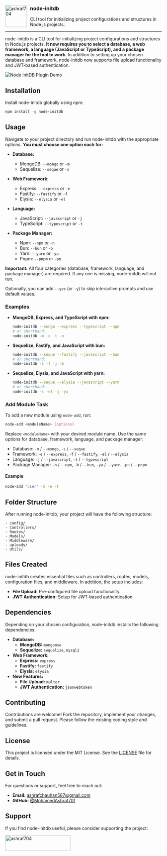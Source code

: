 
<div align="left">
  <img src="https://github.com/user-attachments/assets/fb911b79-9749-4edb-8aea-594262ef4365" height="70" width="70" alt="ashraf704" align="left" style="vertical-align: middle; margin-right: 10px;" />
  <h3>node-initdb</h3>
  <p>CLI tool for initializing project configurations and structures in Node.js projects.</p>
</div>

---

node-initdb is a CLI tool for initializing project configurations and structures in Node.js projects. **It now requires you to select a database, a web framework, a language (JavaScript or TypeScript), and a package manager for the tool to work.** In addition to setting up your chosen database and framework, node-initdb now supports file upload functionality and JWT-based authentication.

![Node InitDB Plugin Demo](https://github.com/user-attachments/assets/997d5cfc-5187-49e9-8c5b-713d5ea9d9cb)

## Installation

Install node-initdb globally using npm:

```bash
npm install -g node-initdb
```

## Usage

Navigate to your project directory and run node-initdb with the appropriate options. **You must choose one option each for:**

- **Database:**
  - MongoDB: `--mongo` or `-m`
  - Sequelize: `--seque` or `-s`

- **Web Framework:**
  - Express: `--express` or `-e`
  - Fastify: `--fastify` or `-f`
  - Elysia: `--elysia` or `-el`

- **Language:**
  - JavaScript: `--javascript` or `-j`
  - TypeScript: `--typescript` or `-t`

- **Package Manager:**
  - Npm: `--npm` or `-n`
  - Bun: `--bun` or `-b`
  - Yarn: `--yarn` or `-ya`
  - Pnpm: `--pnpm` or `-pn`

**Important:** All four categories (database, framework, language, and package manager) are required. If any one is missing, node-initdb will not run.

Optionally, you can add `--yes` (or `-y`) to skip interactive prompts and use default values.

### Examples

- **MongoDB, Express, and TypeScript with npm:**

  ```bash
  node-initdb --mongo --express --typescript --npm
  # or shorthand:
  node-initdb -m -e -t -n
  ```

- **Sequelize, Fastify, and JavaScript with bun:**

  ```bash
  node-initdb --seque --fastify --javascript --bun
  # or shorthand:
  node-initdb -s -f -j -b
  ```

- **Sequelize, Elysia, and JavaScript with yarn:**

  ```bash
  node-initdb --seque --elysia --javascript --yarn
  # or shorthand:
  node-initdb -s -el -j -ya
  ```

### Add Module Task

To add a new module using `node-add`, run:

```bash
node-add <moduleName> [options]
```

Replace `<moduleName>` with your desired module name. Use the same options for database, framework, language, and package manager:

- Database: `-m` / `--mongo`, `-s` / `--seque`
- Framework: `-e` / `--express`, `-f` / `--fastify`, `-el` / `--elysia`
- Language: `-j` / `--javascript`, `-t` / `--typescript`
- Package Manager: `-n` / `--npm`, `-b` / `--bun`, `-ya` / `--yarn`, `-pn` / `--pnpm`

#### Example

```bash
node-add "user" -m -e -t
```

## Folder Structure

After running node-initdb, your project will have the following structure:

```
- config/
- Controllers/
- Routes/
- Models/
- Middleware/
- uploads/
- Utils/
```

## Files Created

node-initdb creates essential files such as controllers, routes, models, configuration files, and middleware. In addition, the setup includes:

- **File Upload:** Pre-configured file upload functionality.
- **JWT Authentication:** Setup for JWT-based authentication.

## Dependencies

Depending on your chosen configuration, node-initdb installs the following dependencies:

- **Database:**
  - **MongoDB:** `mongoose`
  - **Sequelize:** `sequelize`, `mysql2`
- **Web Framework:**
  - **Express:** `express`
  - **Fastify:** `fastify`
  - **Elysia:** `elysia`
- **New Features:**
  - **File Upload:** `multer`
  - **JWT Authentication:** `jsonwebtoken`

## Contributing

Contributions are welcome! Fork the repository, implement your changes, and submit a pull request. Please follow the existing coding style and guidelines.

## License

This project is licensed under the MIT License. See the [LICENSE](LICENSE) file for details.

## Get in Touch

For questions or support, feel free to reach out:

- **Email:** ashrafchauhan567@gmail.com
- **GitHub:** [@MohamedAshraf701](https://github.com/MohamedAshraf701)

## Support

If you find node-initdb useful, please consider supporting the project:

<p>
  <a href="https://www.buymeacoffee.com/ashraf704">
    <img src="https://cdn.buymeacoffee.com/buttons/v2/default-yellow.png" height="50" width="210" alt="ashraf704" />
  </a>
</p>

